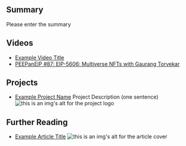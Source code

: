 ## Summary

Please enter the summary

## Videos

- [Example Video Title](https://www.youtube.com/watch?v=TDGq4aeevgY)
- [PEEPanEIP #87: EIP-5606: Multiverse NFTs with Gaurang Torvekar](https://www.youtube.com/watch?v=PajykC_RV9Q&list=PL4cwHXAawZxqu0PKKyMzG_3BJV_xZTi1F&index=26)

## Projects

- [Example Project Name](https://xxxx.xxx/xxxxx) Project Description (one sentence) ![this is an img's alt for the project logo](https://xxxx.xxx/project-logo.xxx)

## Further Reading

- [Example Article Title](https://xxxx.xxx/xxxxx) ![this is an img's alt for the article cover](https://xxxx.xxx/article-cover.xxx)
